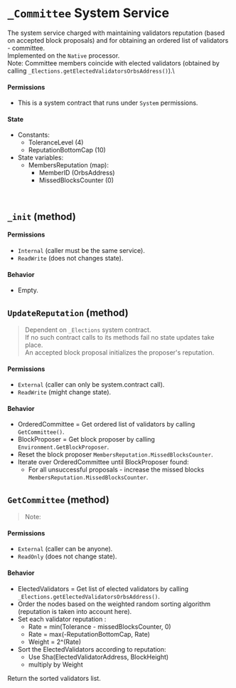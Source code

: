 # `_Committee` System Service

The system service charged with maintaining validators reputation (based on accepted block proposals) and for obtaining an ordered list of validators - committee.\
Implemented on the `Native` processor.\
Note: Committee members coincide with elected validators (obtained by calling `_Elections.getElectedValidatorsOrbsAddress()`).\

#### Permissions
* This is a system contract that runs under `System` permissions.


#### State
* Constants:
    * ToleranceLevel (4)
    * ReputationBottomCap (10)
* State variables:
    * MembersReputation (map):
        * MemberID (OrbsAddress)
        * MissedBlocksCounter (0)

&nbsp;
## `_init` (method)

#### Permissions
* `Internal` (caller must be the same service).
* `ReadWrite` (does not changes state).

#### Behavior
* Empty.



## `UpdateReputation` (method)
> Dependent on `_Elections` system contract. \
> If no such contract calls to its methods fail no state updates take place. \
> An accepted block proposal initializes the proposer's reputation.

#### Permissions
* `External` (caller can only be system.contract call).
* `ReadWrite` (might change state).

#### Behavior
* OrderedCommittee = Get ordered list of validators by calling `GetCommittee()`.
* BlockProposer = Get block proposer by calling `Environment.GetBlockProposer`.
* Reset the block proposer `MembersReputation.MissedBlocksCounter`.
* Iterate over OrderedCommittee until BlockProposer found:
    * For all unsuccessful proposals - increase the missed blocks `MembersReputation.MissedBlocksCounter`.



## `GetCommittee` (method)
> Note: 
#### Permissions
* `External` (caller can be anyone).
* `ReadOnly` (does not change state).

#### Behavior
* ElectedValidators = Get list of elected validators by calling `_Elections.getElectedValidatorsOrbsAddress()`.
* Order the nodes based on the weighted random sorting algorithm (reputation is taken into account here).
* Set each validator reputation :
    * Rate = min(Tolerance - missedBlocksCounter, 0)
    * Rate = max(-ReputationBottomCap, Rate)
    * Weight = 2^(Rate)
* Sort the ElectedValidators according to reputation: 
    * Use Sha(ElectedValidatorAddress, BlockHeight)
    * multiply by Weight
    
Return the sorted validators list.
